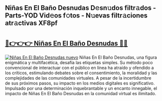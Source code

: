 ## Niñas En El Baño Desnudas D𝚎sn𝚞dos filtr𝚊dos - Parts-YOD Vid𝚎os f𝚘tos - N𝚞evas filtr𝚊ciones atr𝚊ctivas XF8pf

# <h2><a href="http://mb1jx23.tromn.icu/?c=Ni%c3%b1as+En+El+Ba%c3%b1o+Desnudas">🔗👉👉👉 Niñas En El Baño Desnudas 🔗🔗</a></h2>

[![Niñas En El Baño Desnudas nuevo](https://i.imgur.com/pEAQMta.gif)](http://mb1jx23.tromn.icu/?c=Ni%c3%b1as+En+El+Ba%c3%b1o+Desnudas)
Niñas En El Baño Desnudas, una figura enigmática y multifacética, desafía las etiquetas simples. Su método poco convencional de interactuar con el público en línea ha atraído y ofendido a los críticos, estimulando debates sobre el consentimiento, la moralidad y las complejidades de las comunidades virtuales. A pesar de la incertidumbre de sus próximos pasos, su impacto en los medios digitales es significativo. Impulsado por una determinación inquebrantable y un encanto innegable, el impacto de Niñas En El Baño Desnudas en la comunidad virtual es ilimitado.
